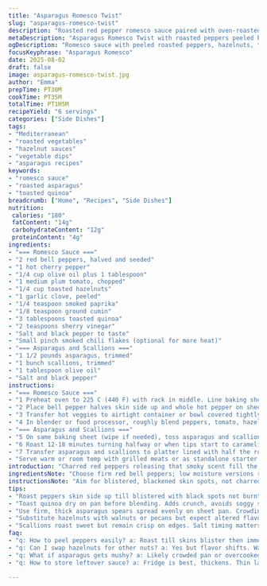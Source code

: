 ```yaml
---
title: "Asparagus Romesco Twist"
slug: "asparagus-romesco-twist"
description: "Roasted red pepper romesco sauce paired with oven-roasted asparagus and scallions. Almonds replaced with hazelnuts for earthier crunch. Bread crumbs swapped for toasted quinoa for nuttiness and crunch. Touch of smoked chili flakes adds heat depth. Oven roasted peppers loose their skin easy when enclosed in warm airtight container immediately. Sauce blended until partly chunky keeps rustic texture alive. Asparagus roasted to tender but still firm, tossed mid roast for even caramelization. Simple salad dressing finish on scallions keeps brightness. Sauce doubles as dip or glaze."
metaDescription: "Asparagus Romesco Twist with roasted peppers peeled by steam, hazelnuts, toasted quinoa. Rustic sauce chunky with smoky heat. Roasted asparagus crisp, caramelized."
ogDescription: "Romesco sauce with peeled roasted peppers, hazelnuts, toasted quinoa. Asparagus roasted tender-crisp, scallions sweetened. Rustic, smoky, textured flavors."
focusKeyphrase: "Asparagus Romesco"
date: 2025-08-02
draft: false
image: asparagus-romesco-twist.jpg
author: "Emma"
prepTime: PT30M
cookTime: PT35M
totalTime: PT1H5M
recipeYield: "6 servings"
categories: ["Side Dishes"]
tags:
- "Mediterranean"
- "roasted vegetables"
- "hazelnut sauces"
- "vegetable dips"
- "asparagus recipes"
keywords:
- "romesco sauce"
- "roasted asparagus"
- "toasted quinoa"
breadcrumb: ["Home", "Recipes", "Side Dishes"]
nutrition: 
 calories: "180"
 fatContent: "14g"
 carbohydrateContent: "12g"
 proteinContent: "4g"
ingredients:
- "=== Romesco Sauce ==="
- "2 red bell peppers, halved and seeded"
- "1 hot cherry pepper"
- "1/4 cup olive oil plus 1 tablespoon"
- "1 medium plum tomato, chopped"
- "1/4 cup toasted hazelnuts"
- "1 garlic clove, peeled"
- "1/4 teaspoon smoked paprika"
- "1/8 teaspoon ground cumin"
- "3 tablespoons toasted quinoa"
- "2 teaspoons sherry vinegar"
- "Salt and black pepper to taste"
- "Small pinch smoked chili flakes (optional for more heat)"
- "=== Asparagus and Scallions ==="
- "1 1/2 pounds asparagus, trimmed"
- "1 bunch scallions, trimmed"
- "1 tablespoon olive oil"
- "Salt and black pepper"
instructions:
- "=== Romesco Sauce ==="
- "1 Preheat oven to 225 C (440 F) with rack in middle. Line baking sheet with parchment paper."
- "2 Place bell pepper halves skin side up and whole hot pepper on sheet. Drizzle with 1 tablespoon olive oil, toss to coat. Roast about 30 minutes, peeling skin will bubble and start to char. Watch closely last 5 minutes, skin should blister black spots but not burn."
- "3 Transfer hot veggies to airtight container or bowl covered tightly with foil. Let sit 10-15 minutes. Steam loosens skins, easy peeling separates flesh from seeds and pepper membranes. Peel skins off carefully with fingers or paring knife."
- "4 In blender or food processor, roughly blend peppers, tomato, hazelnuts, garlic, smoked paprika, cumin, toasted quinoa, sherry vinegar, and remaining olive oil. Season with salt, pepper, optional chili flakes. Blend to semi-smooth but keep some texture. Sauce should look rustic, not puree."
- "=== Asparagus and Scallions ==="
- "5 On same baking sheet (wipe if needed), toss asparagus and scallions with olive oil, salt, and pepper. Spread evenly in one layer."
- "6 Roast 12-18 minutes turning halfway or when tips start to caramelize. Should be tender yet have snap when sliced. If thin spears watch closer."
- "7 Transfer asparagus and scallions to platter lined with half the romesco sauce. Arrange veggies on top, drizzle with remaining sauce on the side or spoon over."
- "Serve warm or room temp with grilled meats or as standalone starter."
introduction: "Charred red peppers releasing that smoky scent fill the kitchen, signals sauce soul forming. Swapped raw almonds with toasted hazelnuts last fall, added earthiness and woodsy crunch. Toasted quinoa swapped for stale bread crumbs, brings nutty crispness instead of pasty texture. Smoked chili flakes bring subtle heat, punch without overwhelm. Asparagus tricky, turn limp mush if unattended. Toss midway roasting, coax even caramelization, avoid grill scorch. Scallions roast sweet, still crisp edges; oil and salt unlock flavor. Sauce rustic, velvety, textured retains essence. Use leftovers as spread or dip. Steam peel peppers right after oven—key step for easy skin removal. Timing depends on oven quirks and pepper sweetness; sensory cues rule kitchen here."
ingredientsNote: "Choose firm red bell peppers; low moisture versions roast better, less watery sauce later. Hot pepper can be swapped for fresno or serrano if you crave different heat levels; adjust cautiously. Swap hazelnuts with walnuts or pecans, but hazelnuts offer a unique woodsy flavor worth trying. Toast quinoa dry until fragrant; critical step to achieve crunch without sog. Roma or plum tomatoes preferred — dense, sweet, less water content. Smoked paprika must be mild and flavorful to avoid bitterness. Cumin is subtle background earth; a pinch is enough. Sherry vinegar brings tang with a touch of sweetness; white vinegar too sharp, lemon juice too bright. Asparagus thickness dictates roast time — thin spears cook quicker. Scallions add freshness and sweetness; can swap for leeks or chives but texture changes. Olive oil preferably cold-pressed for flavor and smoke point balance."
instructionsNote: "Aim for blistered, blackened skin spots, not charred masses. Once roasted, enclose peppers in airtight container or foil to loosen skin — crucial step, makes peeling effortless. Peel carefully to avoid pith bitterness. Pulse blender ingredients gently to maintain rustic texture — over processing kills character. Toast quinoa before blending; crisp contrast essential. For asparagus, evenly spread out on sheet pan; overcrowding causes steaming, not roasting. Turn halfway through roasting to ensure even browning and softness. Salt timing affects texture; pre-salting draws moisture, which softens stalks prematurely. Serve sauce room temperature or chilled; warms flavor but preserves freshness. Sauce thickens in fridge — thin with olive oil or water when reusing. No microwave reheats; ruins aromatic oils. Learned patience from overcooked batches — lets ingredients sing naturally. Timing flexible, trust appearance and texture."
tips:
- "Roast peppers skin side up till blistered with black spots not burnt. Last 5 minutes watch close. Immediately enclosure traps steam to loosen skin. Peel carefully, pith bitterness if forced."
- "Toast quinoa dry on pan before blending. Adds crunch, avoids soggy sauce. Bread crumbs clump if damp; quinoa crisp bright contrast boosts texture."
- "Use firm, thick asparagus spears spread evenly on sheet pan. Crowding traps steam, makes limp veggies. Toss halfway to brown all sides evenly, avoid burnt tips."
- "Substitute hazelnuts with walnuts or pecans but expect altered flavor. Hazelnuts bring woodsy earthiness unique to sauce character. Smoked paprika mild preferred, avoids bitterness."
- "Scallions roast sweet but remain crisp on edges. Salt timing matters; pre-salting draws moisture, softens stalk. Finish with salt after roasting suits texture better."
faq:
- "q: How to peel peppers easily? a: Roast till skins blister then immediately cover airtight. Hot steam inside loosens skins fast. Peel gently with fingers or knife. Force peeling leads to bitter pith in sauce."
- "q: Can I swap hazelnuts for other nuts? a: Yes but flavor shifts. Walnuts or pecans work but lose woodsy notes. Toast nuts golden then cool before blending. Raw nuts flatten taste and texture."
- "q: What if asparagus gets mushy? a: Likely crowded pan or overcooked. Spread spears single layer. Roast 12-18 minutes max. Thin spears need less time. Toss halfway to brown evenly."
- "q: How to store leftover sauce? a: Fridge is best, thickens. Thin later with splash olive oil or water. Avoid microwaving; kills aroma and texture. Serve cold or room temp. Use within few days."

---
```

